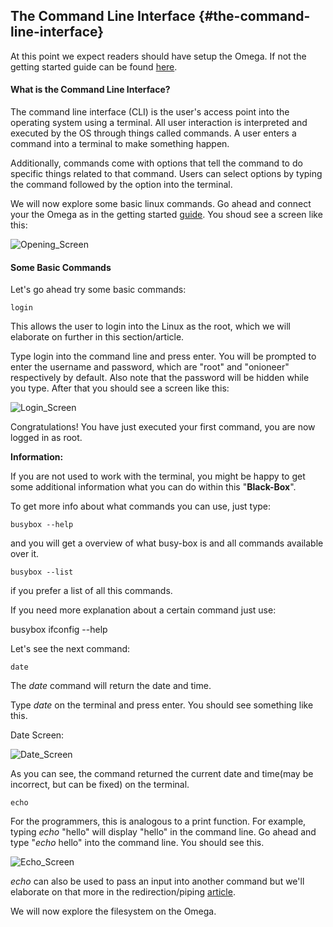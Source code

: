 ## The Command Line Interface {#the-command-line-interface}





At this point we expect readers should have setup the Omega. If not the getting started guide can be found [here](https://wiki.onion.io/get-started).



#### What is the Command Line Interface?



The command line interface (CLI) is the user's access point into the operating system using a terminal. All user interaction is interpreted and executed by the OS through things called  commands. A user enters a command into a terminal to make something happen.



Additionally, commands come with  options that tell the command to do specific things related to that command. Users can select options by typing the command followed by the option into the terminal.

We will now explore some basic linux commands. Go ahead and connect your the Omega as in the getting started [guide](https://wiki.onion.io/get-started). You shoud see a screen like this:

![Opening_Screen](http://i.imgur.com/tRPQy5O.png)

#### Some Basic Commands


Let's go ahead try some basic commands:

```
login
```


This allows the user to login into the Linux as the root, which we will elaborate on further in this section/article.



Type login into the command line and press enter. You will be prompted to enter the username and password, which are "root" and "onioneer" respectively by default. Also note that the password will be hidden while you type. After that you should see a screen like this:






![Login_Screen](http://i.imgur.com/hxuce5c.png)



Congratulations! You have just executed your first command, you are now logged in as root.

**Information:**

If you are not used to work with the terminal, you might be happy to get some additional information what you can do within this "**Black-Box**".

To get more info about what commands you can use, just type:
```
busybox --help
```
and you will get a overview of what busy-box is and all commands available over it.
```
busybox --list
```
if you prefer a list of all this commands.

If you need more explanation about a certain command just use:

busybox ifconfig --help

Let's see the next command:

<pre><code>date</code></pre>



The _date_ command will return the date and time.



Type _date_ on the terminal and press enter. You should see something like this.



Date Screen:




![Date_Screen](http://i.imgur.com/qSmPt1Q.png)



As you can see, the command returned the current date and time(may be incorrect, but can be fixed) on the terminal.



<pre><code>echo</code></pre>



For the programmers, this is analogous to a print function. For example, typing _echo_ "hello" will display "hello" in the command line. Go ahead and type "_echo_ hello" into the command line. You should see this.






![Echo_Screen](http://i.imgur.com/dtD91g3.png)



_echo_ can also be used to pass an input into another command but we'll elaborate on that more in the redirection/piping [article](https://wiki.onion.io/Tutorials/LinuxBasics/Redirection_Part4).





We will now explore the filesystem on the Omega.
